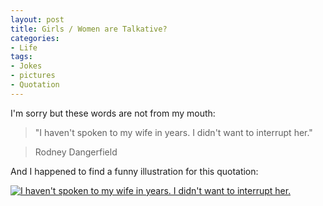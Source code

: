 ```yaml
---
layout: post
title: Girls / Women are Talkative?
categories:
- Life
tags:
- Jokes
- pictures
- Quotation
---
```


I'm sorry but these words are not from my mouth:


> "I haven't spoken to my wife in years. I didn't want to interrupt her."

> 
> Rodney Dangerfield
> 
> 



And I happened to find a funny illustration for this quotation:

[![I haven't spoken to my wife in years. I didn't want to interrupt her.](http://farm4.static.flickr.com/3112/2643743145_0b50e89f9c.jpg)](http://farm4.static.flickr.com/3112/2643743145_0b50e89f9c.jpg)
